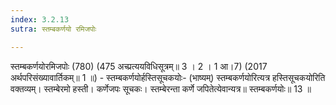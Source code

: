```yaml
---
index: 3.2.13
sutra: स्तम्बकर्णयो रमिजपोः

---
```

 स्तम्बकर्णयोरमिजपोः (780) (475 अच्प्रत्ययविधिसूत्रम्॥ 3 । 2 । 1 आ।7) (2017 अर्थपरिसंख्यावार्तिकम्॥ 1 ॥) - स्तम्बकर्णयोर्हस्तिसूचकयोः- (भाष्यम्) स्तम्बकर्णयोरित्यत्र हस्तिसूचकयोरिति वक्तव्यम्। स्तम्बेरमो हस्ती। कर्णेजपः सूचकः। स्तम्बेरन्ता कर्णे जपितेत्येवान्यत्र॥ स्तम्बकर्णयोः॥ 13 ॥ 